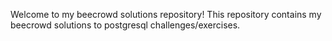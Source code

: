 Welcome to my beecrowd solutions repository!
This repository contains my beecrowd solutions to postgresql challenges/exercises.
